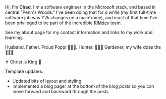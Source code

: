Hi, I'm **Chad**. I'm a software engineer in the Microsoft stack, and based in central "Penn's Woods." I've been doing that for _a while_ (my first full-time software job was Y2k changes on a mainframe), and most of that time I've been privileged to be part of the incredible [RIMdev]("https://rimdev.io") team.

See my about page for my contact information and links to my work and learning.

Husband. Father. Proud Poppi 👨‍👧‍👧. Hunter. 🍅🥕🍓 Gardener, my wife does the 🌷🌹🌼

✝ Christ is King 👑

Template updates:
- Updated bits of layout and styling
- Implemented a blog pager at the bottom of the blog posts so you can move forward and backward through the posts